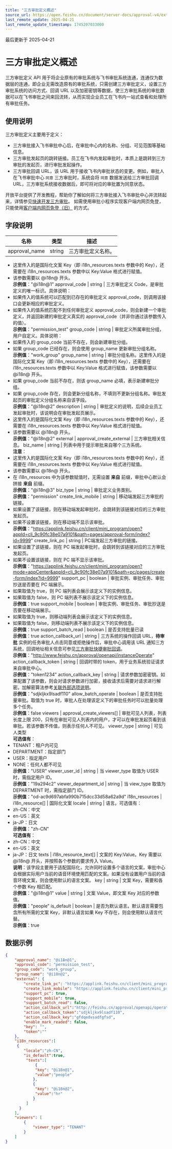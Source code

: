 ```yaml
---
title: "三方审批定义概述"
source_url: https://open.feishu.cn/document/server-docs/approval-v4/external_approval/overview
last_remote_update: 2025-04-21
last_remote_update_timestamp: 1745207033000
---
```

最后更新于 2025-04-21

# 三方审批定义概述

三方审批定义 API 用于将企业原有的审批系统与飞书审批系统连通，连通仅为数据层的连通，即企业无需改造原有的审批系统，只需创建三方审批定义，设置三方审批系统的访问方式、回调 URL 以及加密密钥等数据，使三方审批系统的审批数据可以在飞书审批之间来回流转，从而实现企业员工在飞书内一站式查看和处理所有审批任务。

## 使用说明

三方审批定义主要用于定义：

- 三方审批接入飞书审批中心后，在审批中心内的名称、分组、可见范围等基础信息。
- 三方审批发起页的跳转链接。员工在飞书内发起审批时，本质上是跳转到三方审批的发起页，进行审批发起操作。
- 三方审批回调 URL，该 URL 用于接收飞书内审批状态的变更。例如，审批人在飞书审批中心 `同意` 三方审批时，系统会将 `同意` 数据发送给三方审批回调 URL，三方审批系统接收数据后，即可将对应的审批置为同意状态。

开放平台提供了开发教程，帮助你了解如何将三方审批接入飞书审批中心并流转起来，详情参见[快速开发三方审批](https://open.feishu.cn/document/home/quickly-develop-three-party-approvals/introduction)。
如需使用审批小程序实现客户端内网页免登，只能使用[客户端内网页免登（旧）](https://open.feishu.cn/document/uYjL24iN/ukTO4UjL5kDO14SO5gTN#782a5834) 的方式。

## 字段说明

名称 | 类型 | 描述
--- | --- | ---
approval_name | string | 三方审批定义名称。  
- 这里传入的是国际化文案 Key（即 i18n_resources.texts 参数中的 Key），还需要在 i18n_resources.texts 参数中以 Key:Value 格式进行赋值。  
- 该参数需要以 @i18n@ 开头。  
**示例值**："@i18n@1"
approval_code | string | 三方审批定义 Code，是审批定义的唯一标识。具体说明：  
- 如果传入的值系统可以匹配到已存在的审批定义 approval_code，则调用该接口会更新相应的审批定义。  
- 如果传入的值系统匹配不到任何审批定义 approval_code，则会新建一个审批定义，并返回新建的审批定义真实的 approval_code（并非你通过该参数传入的值）。  
**示例值**："permission_test"
group_code | string | 审批定义所属审批分组，用户自定义。具体说明：  
- 如果传入的 group_code 当前不存在，则会新建审批分组。  
- 如果 group_code 已经存在，则会使用 group_name 更新审批分组名称。  
**示例值**："work_group"
group_name | string | 审批分组名称。这里传入的是国际化文案 Key（即 i18n_resources.texts 参数中的 Key），还需要在 i18n_resources.texts 参数中以 Key:Value 格式进行赋值，该参数需要以 @i18n@ 开头。  
- 如果 group_code 当前不存在，则该 group_name 必填，表示新建审批分组。  
- 如果 group_code 存在，则会更新分组名称，不填则不更新分组名称。审批发起页的审批定义分组名称来自该字段。  
**示例值**："@i18n@2"
description | string | 审批定义的说明，后续企业员工发起审批时，该说明会在审批发起页展示。  
- 这里传入的是国际化文案 Key（即 i18n_resources.texts 参数中的 Key），还需要在 i18n_resources.texts 参数中以 Key:Value 格式进行赋值。  
- 该参数需要以 @i18n@ 开头。  
**示例值**："@i18n@2"
external | approval_create_external | 三方审批相关信息。
biz_name | string | 列表中用于提示审批来自哪个三方系统。  
**注意**：  
- 这里传入的是国际化文案 Key（即 i18n_resources.texts 参数中的 Key），还需要在 i18n_resources.texts 参数中以 Key:Value 格式进行赋值。  
- 该参数需要以 @i18n@ 开头。  
- 在 i18n_resources 中为该参数赋值时，无需设置 **来自** 前缀，审批中心默认会拼接 **来自** 前缀。  
**示例值**："@i18n@3"
biz_type | string | 审批定义业务类别。  
**示例值**："permission"
create_link_mobile | string | 移动端发起三方审批的链接。  
- 如果设置了该链接，则在移动端发起审批时，会跳转到该链接对应的三方审批发起页。  
- 如果不设置该链接，则在移动端不显示该审批。  
**示例值**："https://applink.feishu.cn/client/mini_program/open?appId=cli_9c90fc38e07a9101&path=pages/approval-form/index?id=9999"
create_link_pc | string | PC端发起三方审批的链接。  
- 如果设置了该链接，则在 PC 端发起审批时，会跳转到该链接对应的三方审批发起页。  
- 如果不设置该链接，则在 PC 端不显示该审批。  
**示例值**："https://applink.feishu.cn/client/mini_program/open?mode=appCenter&appId=cli_9c90fc38e07a9101&path=pc/pages/create-form/index?id=9999"
support_pc | boolean | 审批实例、审批任务、审批抄送是否要在 PC 端展示。  
- 如果取值为 true，则 PC 端列表会展示该定义下的实例信息。  
- 如果取值为 false，则 PC 端列表不展示该定义下的实例信息。  
**示例值**：true
support_mobile | boolean | 审批实例、审批任务、审批抄送是否要在移动端展示。  
- 如果取值为 true，则移动端列表会展示该定义下的实例信息。  
- 如果取值为 false，则移动端列表不展示该定义下的实例信息。  
**示例值**：true
support_batch_read | boolean | 是否支持批量已读  
**示例值**：true
action_callback_url | string | 三方系统的操作回调 URL，**待审批** 实例的任务审批人点击同意或拒绝操作后，审批中心调用该 URL 通知三方系统，回调地址相关信息可参见[三方审批快捷审批回调](https://open.feishu.cn/document/ukTMukTMukTM/ukjNyYjL5YjM24SO2IjN/quick-approval-callback)。  
**示例值**："http://www.feishu.cn/approval/openapi/instanceOperate"
action_callback_token | string | 回调时带的 token，用于业务系统验证请求来自审批中心。  
**示例值**："token1234"
action_callback_key | string | 请求参数加密密钥。如果配置了该参数，则会对请求参数进行加密，接收请求后需要对请求进行解密。加解密算法参考[关联外部选项说明](https://open.feishu.cn/document/ukTMukTMukTM/uADM4QjLwADO04CMwgDN)。  
**示例值**："sdjkljkx9lsadf110"
allow_batch_operate | boolean | 是否支持批量审批。取值为 true 时，审批人在处理该定义下的审批任务时可以批量处理多个任务。  
**示例值**：false
viewers | approval_create_viewers\[\] | 审批可见人列表，列表长度上限 200，只有在审批可见人列表内的用户，才可以在审批发起页看到该审批。若该参数不传值，则表示任何人不可见。
viewer_type | string | 可见人类型  
**可选值有**：  
- TENANT：租户内可见  
- DEPARTMENT：指定部门  
- USER：指定用户  
- NONE：任何人都不可见  
**示例值**："USER"
viewer_user_id | string | 当 viewer_type 取值为 USER 时，需指定用户 ID。  
**示例值**："19a294c2"
viewer_department_id | string | 当 view_type 取值为 DEPARTMENT 时，需指定部门 ID。  
**示例值**："od-ac9d697abfa990b715dcc33d58a62a9d"
i18n_resources | i18n_resource\[\] | 国际化文案
locale | string | 语言。可选值有：   
- zh-CN：中文   
- en-US：英文   
- ja-JP：日文  
**示例值**："zh-CN"  
**可选值有**：  
- zh-CN：中文  
- en-US：英文  
- ja-JP：日文
texts | i18n_resource_text\[\] | 文案的 Key:Value。Key 需要以 @i18n@ 开头，并按照各个参数的要求传入 Value。  
**说明**：该字段主要用于适配国际化，允许同时设置多个语言的文案，审批中心会根据实际用户当前的语音环境使用匹配的文案。如果没有设置用户当前的语音环境文案，则会使用默认的语言文案。
key | string | 文案 Key，需要和各个参数 Key 相匹配。  
**示例值**："@i18n@1"
value | string | 文案 Value，即文案 Key 对应的参数值。  
**示例值**："people"
is_default | boolean | 是否为默认语言。默认语言需要包含所有所需的文案 Key，非默认语言如果 Key 不存在，则会使用默认语言代替。  
**示例值**：true

## 数据示例

```json
{
    "approval_name": "@i18n@1",
    "approval_code": "permission_test",
    "group_code": "work_group",
    "group_name": "@i18n@2",
    "external": {
        "create_link_pc": "https://applink.feishu.cn/client/mini_program/open?mode=appCenter&appId=cli_9c90fc38e07a9101&path=pc%2Fpages%2Fcreate-form%2Findex%3Fid%3D9999",
        "create_link_mobile": "https://applink.feishu.cn/client/mini_program/open?appId=cli_9c90fc38e07a9101&path=pages%2Fapproval-form%2Findex%3Fid%3D9999",
        "support_pc": true,
        "support_mobile": true,
        "support_batch_read": false,
        "action_callback_url":"http://feishu.cn/approval/openapi/operate",
        "action_callback_token":"sdjkljkx9lsadf110",
        "action_callback_key":"gfdqedvsadfgfsd",
        "enable_mark_readed": false,
        "key": "",
        "token":""
    },
    "i18n_resources":[
     {
        "locale":"zh-CN",
        "is_default":true,
         "texts":[
             {
             "key": "@i18n@1",
             "value":"people"  
            },
            {
             "key": "@i18n@2",
             "value":"hr"  
            }
         ]
      }
    ],
    "viewers": [
        {
            "viewer_type": "TENANT"
        }
    ]
}
```
